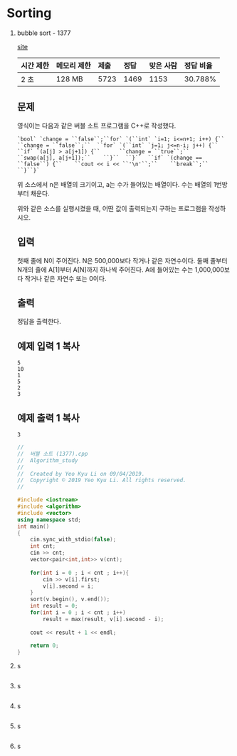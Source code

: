 # Sorting

1. bubble sort - 1377 

   [site](https://www.acmicpc.net/problem/1377)

   | 시간 제한 | 메모리 제한 | 제출 | 정답 | 맞은 사람 | 정답 비율 |
   | :-------- | :---------- | :--- | :--- | :-------- | :-------- |
   | 2 초      | 128 MB      | 5723 | 1469 | 1153      | 30.788%   |

   ## 문제

   영식이는 다음과 같은 버블 소트 프로그램을 C++로 작성했다.

   ```
   `bool` `change = ``false``;``for` `(``int` `i=1; i<=n+1; i++) {``  ``change = ``false``;``  ``for` `(``int` `j=1; j<=n-i; j++) {``    ``if` `(a[j] > a[j+1]) {``      ``change = ``true``;``      ``swap(a[j], a[j+1]);``    ``}``  ``}``  ``if` `(change == ``false``) {``    ``cout << i << ``'\n'``;``    ``break``;``  ``}``}`
   ```

   위 소스에서 n은 배열의 크기이고, a는 수가 들어있는 배열이다. 수는 배열의 1번방부터 채운다.

   위와 같은 소스를 실행시켰을 때, 어떤 값이 출력되는지 구하는 프로그램을 작성하시오.

   ## 입력

   첫째 줄에 N이 주어진다. N은 500,000보다 작거나 같은 자연수이다. 둘째 줄부터 N개의 줄에 A[1]부터 A[N]까지 하나씩 주어진다. A에 들어있는 수는 1,000,000보다 작거나 같은 자연수 또는 0이다.

   ## 출력

   정답을 출력한다.

   ## 예제 입력 1 복사

   ```
   5
   10
   1
   5
   2
   3
   ```

   ## 예제 출력 1 복사

   ```
   3
   ```

   ```c++
   //
   //  버블 소트 (1377).cpp
   //  Algorithm_study
   //
   //  Created by Yeo Kyu Li on 09/04/2019.
   //  Copyright © 2019 Yeo Kyu Li. All rights reserved.
   //
   
   #include <iostream>
   #include <algorithm>
   #include <vector>
   using namespace std;
   int main()
   {
       cin.sync_with_stdio(false);
       int cnt;
       cin >> cnt;
       vector<pair<int,int>> v(cnt);
       
       for(int i = 0 ; i < cnt ; i++){
           cin >> v[i].first;
           v[i].second = i;
       }
       sort(v.begin(), v.end());
       int result = 0;
       for(int i = 0 ; i < cnt ; i++)
           result = max(result, v[i].second - i);
       
       cout << result + 1 << endl;
       
       return 0;
   }
   
   ```

2. s

   ```c++
   
   ```

3. s

   ```c++
   
   ```

4. s

   ```c++
   
   ```

5. s

   ```c++
   
   ```

6. s

   ```c++
   
   ```

   
